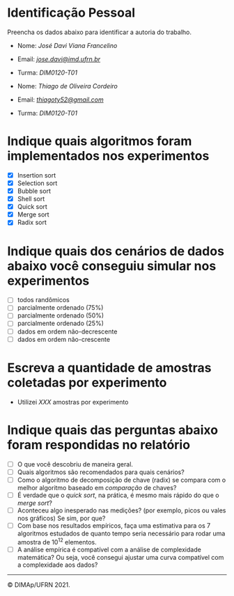 ﻿# Identificação Pessoal

Preencha os dados abaixo para identificar a autoria do trabalho.

- Nome: *José Davi Viana Francelino*
- Email: *jose.davi@imd.ufrn.br*
- Turma: *DIM0120-T01*

- Nome: *Thiago de Oliveira Cordeiro*
- Email: *thiagoty52@gmail.com*
- Turma: *DIM0120-T01*

# Indique quais algoritmos foram implementados nos experimentos

- [X] Insertion sort
- [X] Selection sort
- [X] Bubble sort
- [X] Shell sort
- [X] Quick sort
- [X] Merge sort
- [X] Radix sort

# Indique quais dos cenários de dados abaixo você conseguiu simular nos experimentos

- [ ] todos randômicos
- [ ] parcialmente ordenado (75%)
- [ ] parcialmente ordenado (50%)
- [ ] parcialmente ordenado (25%)
- [ ] dados em ordem não-decrescente
- [ ] dados em ordem não-crescente

# Escreva a quantidade de amostras coletadas por experimento

- Utilizei _XXX_ amostras por experimento

# Indique quais das perguntas abaixo foram respondidas no relatório

- [ ] O que você descobriu de maneira geral.
- [ ] Quais algoritmos são recomendados para quais cenários?
- [ ] Como o algoritmo de decomposição de chave (radix) se compara com o melhor algoritmo baseado em _comparação_ de chaves?
- [ ] É verdade que o _quick sort_, na prática, é mesmo mais rápido do que o _merge sort_?
- [ ] Aconteceu algo inesperado nas medições? (por exemplo, picos ou vales nos gráficos) Se sim, por que?
- [ ] Com base nos resultados empíricos, faça uma estimativa para os 7 algoritmos estudados de quanto tempo seria necessário para rodar uma amostra de $10^12$ elementos.
- [ ] A análise empírica é compatível com a análise de complexidade matemática? Ou seja, você consegui ajustar uma curva compatível com a complexidade aos dados?

--------
&copy; DIMAp/UFRN 2021.
